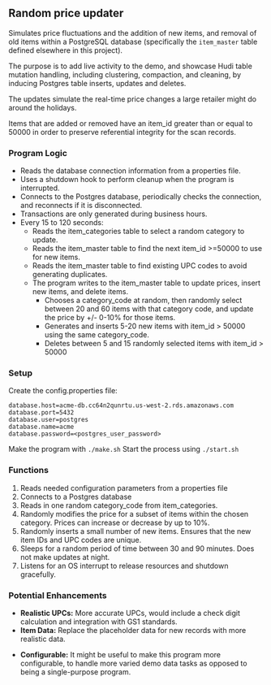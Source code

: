 ## Random price updater

Simulates price fluctuations and the addition of new items, and removal of old items within a PostgreSQL database
(specifically the `item_master` table defined elsewhere in this project).

The purpose is to add live activity to the demo, and showcase Hudi table mutation handling, including clustering,
compaction, and cleaning, by inducing Postgres table inserts, updates and deletes.

The updates simulate the real-time price changes a large retailer might do around the holidays.

Items that are added or removed have an item_id greater than or equal to 50000 in order to preserve referential
integrity for the scan records.

### Program Logic

- Reads the database connection information from a properties file.
- Uses a shutdown hook to perform cleanup when the program is interrupted.
- Connects to the Postgres database, periodically checks the connection, and reconnects if it is disconnected.
- Transactions are only generated during business hours.
- Every 15 to 120 seconds:
  - Reads the item_categories table to select a random category to update.
  - Reads the item_master table to find the next item_id >=50000 to use for new items.
  - Reads the item_master table to find existing UPC codes to avoid generating duplicates.
  - The program writes to the item_master table to update prices, insert new items, and delete items.
    - Chooses a category_code at random, then randomly select between 20 and 60 items with that category code, and update the price by +/- 0-10% for those items.
    - Generates and inserts 5-20 new items with item_id > 50000 using the same category_code.
    - Deletes between 5 and 15 randomly selected items with item_id > 50000

### Setup

Create the config.properties file:

```
database.host=acme-db.cc64n2qunrtu.us-west-2.rds.amazonaws.com
database.port=5432
database.user=postgres
database.name=acme
database.password=<postgres_user_password>
```

Make the program with `./make.sh`
Start the process using `./start.sh`

### Functions

1. Reads needed configuration parameters from a properties file
2. Connects to a Postgres database
3. Reads in one random category_code from item_categories.
4. Randomly modifies the price for a subset of items within the chosen category. Prices can increase or decrease by up to 10%.
5. Randomly inserts a small number of new items. Ensures that the new item IDs and UPC codes are unique.
6. Sleeps for a random period of time between 30 and 90 minutes. Does not make updates at night.
7. Listens for an OS interrupt to release resources and shutdown gracefully.

### Potential Enhancements

- **Realistic UPCs:** More accurate UPCs, would include a check digit calculation and integration with GS1 standards.
- **Item Data:** Replace the placeholder data for new records with more realistic data.

* **Configurable:** It might be useful to make this program more configurable, to handle more varied
  demo data tasks as opposed to being a single-purpose program.
